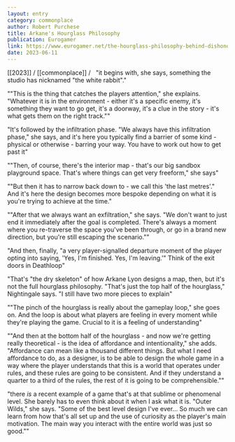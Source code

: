 ```yaml
---
layout: entry
category: commonplace
author: Robert Purchese
title: Arkane's Hourglass Philosophy
publication: Eurogamer
link: https://www.eurogamer.net/the-hourglass-philosophy-behind-dishonored-and-deathloops-genre-leading-level-design
date: 2023-06-11
---
```


[[2023]] / [[commonplace]] / 
 
"it begins with, she says, something the studio has nicknamed "the white rabbit"."

""This is the thing that catches the players attention," she explains. "Whatever it is in the environment - either it's a specific enemy, it's something they want to go get, it's a doorway, it's a clue in the story - it's what gets them on the right track.""

"It's followed by the infiltration phase. "We always have this infiltration phase," she says, and it's here you typically find a barrier of some kind - physical or otherwise - barring your way. You have to work out how to get past it"

""Then, of course, there's the interior map - that's our big sandbox playground space. That's where things can get very freeform," she says"

""But then it has to narrow back down to - we call this 'the last metres'." And it's here the design becomes more bespoke depending on what it is you're trying to achieve at the time."

""After that we always want an exfiltration," she says. "We don't want to just end it immediately after the goal is completed. There's always a moment where you re-traverse the space you've been through, or go in a brand new direction, but you're still escaping the scenario.""

"And then, finally, "a very player-signalled departure moment of the player opting into saying, 'Yes, I'm finished. Yes, I'm leaving.'" Think of the exit doors in Deathloop"

"That's "the dry skeleton" of how Arkane Lyon designs a map, then, but it's not the full hourglass philosophy. "That's just the top half of the hourglass," Nightingale says. "I still have two more pieces to explain"

""The pinch of the hourglass is really about the gameplay loop," she goes on. And the loop is about what players are feeling in every moment while they're playing the game. Crucial to it is a feeling of understanding"

""And then at the bottom half of the hourglass - and now we're getting really theoretical - is the idea of affordance and intentionality," she adds. "Affordance can mean like a thousand different things. But what I need affordance to do, as a designer, is to be able to design the whole game in a way where the player understands that this is a world that operates under rules, and these rules are going to be consistent. And if they understand a quarter to a third of the rules, the rest of it is going to be comprehensible.""

"there *is* a recent example of a game that's at that sublime or phenomenal level. She barely has to even think about it when I ask what it is. "Outer Wilds," she says. "Some of the best level design I've ever... So much we can learn from how that's all set up and the use of curiosity as the player's main motivation. The main way you interact with the entire world was just so good.""
